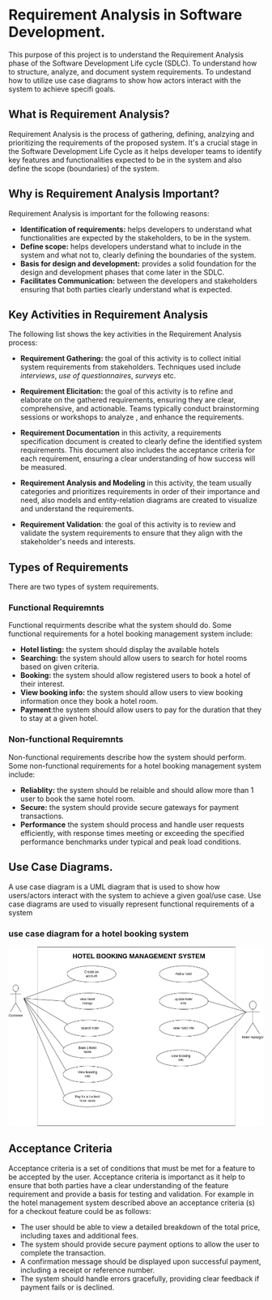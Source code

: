 # Requirement Analysis in Software Development.

This purpose of this project is to understand the Requirement Analysis phase of the Software Development Life cycle (SDLC). To understand how to structure, analyze, and document system requirements. To undestand how to utilize use case diagrams to show how actors interact with the system to achieve specifi goals.

## What is Requirement Analysis?

Requirement Analysis is the process of gathering, defining, analzying and prioritizing the requirements of the proposed system. It's a crucial stage in the Software Development Life Cycle as it helps developer teams to identify key features and functionalities expected to be in the system and also define the scope (boundaries) of the system.

## Why is Requirement Analysis Important?

Requirement Analysis is important for the following reasons:

- **Identification of requirements:** helps developers to understand what functionalities are expected by the stakeholders, to be in the system.
- **Define scope:** helps developers understand what to include in the system and what not to, clearly defining the boundaries of the system.
- **Basis for design and development:** provides a solid foundation for the design and development phases that come later in the SDLC.
- **Facilitates Communication:** between the developers and stakeholders ensuring that both parties clearly understand what is expected.

## Key Activities in Requirement Analysis

The following list shows the key activities in the Requirement Analysis process:

- **Requirement Gathering:** the goal of this activity is to collect initial system requirements from stakeholders. Techniques used include _interviews_, _use of questionnaires_, _surveys_ etc.

- **Requirement Elicitation:** the goal of this activity is to refine and elaborate on the gathered requirements, ensuring they are clear, comprehensive, and actionable. Teams typically conduct brainstorming sessions or workshops to analyze , and enhance the requirements.

- **Requirement Documentation** in this activity, a requirements specification document is created to clearly define the identified system requirements. This document also includes the acceptance criteria for each requirement, ensuring a clear understanding of how success will be measured.

- **Requirement Analysis and Modeling** in this activity, the team usually categories and prioritizes requirements in order of their importance and need, also models and entity-relation diagrams are created to visualize and understand the requirements.

- **Requirement Validation**: the goal of this activity is to review and validate the system requirements to ensure that they align with the stakeholder's needs and interests.

## Types of Requirements

There are two types of system requirements.

### Functional Requiremnts

Functional requirments describe what the system should do.
Some functional requirements for a hotel booking management system include:

- **Hotel listing:** the system should display the available hotels
- **Searching:** the system should allow users to search for hotel rooms based on given criteria.
- **Booking:** the system should allow registered users to book a hotel of their interest.
- **View booking info:** the system should allow users to view booking information once they book a hotel room.
- **Payment**:the system should allow users to pay for the duration that they to stay at a given hotel.

### Non-functional Requiremnts

Non-functional requirements describe how the system should perform.
Some non-functional requirements for a hotel booking management system include:

- **Reliablity:** the system should be relaible and should allow more than 1 user to book the same hotel room.
- **Secure:** the system should provide secure gateways for payment transactions.
- **Performance** the system should process and handle user requests efficiently, with response times meeting or exceeding the specified performance benchmarks under typical and peak load conditions.

## Use Case Diagrams.

A use case diagram is a UML diagram that is used to show how users/actors interact with the system to achieve a given goal/use case.
Use case diagrams are used to visually represent functional requirements of a system

### use case diagram for a hotel booking system

![Hotel booking use case diagram](./alx-booking-uc.png)

## Acceptance Criteria

Acceptance criteria is a set of conditions that must be met for a feature to be accepted by the user.
Acceptance criteria is importanct as it help to ensure that both parties have a clear understanding of the feature requirement and provide a basis for testing and validation.
For example in the hotel management system described above an acceptance criteria (s) for a checkout feature could be as follows:

- The user should be able to view a detailed breakdown of the total price, including taxes and additional fees.
- The system should provide secure payment options to allow the user to complete the transaction.
- A confirmation message should be displayed upon successful payment, including a receipt or reference number.
- The system should handle errors gracefully, providing clear feedback if payment fails or is declined.
